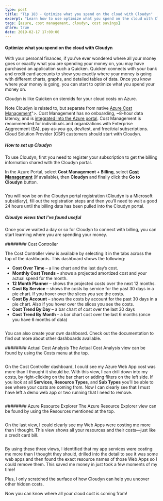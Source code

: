 ```yaml
---
type: post
title: "Tip 183 - Optimize what you spend on the cloud with Cloudyn"
excerpt: "Learn how to use optimize what you spend on the cloud with Cloudyn"
tags: [azure, cost management, cloudyn, cost savings]
share: true
date: 2019-02-17 17:00:00
---
```

 
#### Optimize what you spend on the cloud with Cloudyn
 
With your personal finances, if you’ve ever wondered where all your money goes or exactly what you are spending your money on, you may have purchased an application such a Quicken. Quicken connects with your bank and credit card accounts to show you exactly where your money is going with different charts, graphs, and detailed tables of data. Once you know where your money is going, you can start to optimize what you spend your money on. 

Cloudyn is like Quicken on steroids for your cloud costs on Azure.

Note Cloudyn is related to, but separate from native [Azure Cost Management](https://azure.microsoft.com/services/cost-management')">. Cost Management has no onboarding, ~8-hour data latency, and is [integrated into the Azure portal](https://aka.ms/costmgmt). Cost Management is recommended for individiuals and organizations with Enterprise Aggreement (EA), pay-as-you-go, dev/test, and free/trial subscriptions. Cloud Solution Provider (CSP) customers should start with Cloudyn.
 
##### How to set up Cloudyn

To use Cloudyn, first you need to register your subscription to get the billing information shared with the Cloudyn portal.

In the Azure Portal, select **Cost Management + Billing**, select [**Cost Management**](https://aka.ms/costmgmt) (if available), then **Cloudyn** and finally click the **Go to Cloudyn** button.

<img :src="$withBase('/files/costmanagement1.png')">

You will now be on the Cloudyn portal registration (Cloudyn is a Microsoft subsidiary), fill out the registration steps and then you’ll need to wait a good 24 hours until the billing data has been pulled into the Cloudyn portal.

##### Cloudyn views that I’ve found useful
Once you’ve waited a day or so for Cloudyn to connect with billing, you can start learning where you are spending your money.

######## Cost Controller

The Cost Controller view is available by selecting it in the tabs across the top of the dashboards.  This dashboard shows the following:

* **Cost Over Time** – a line chart and the last day’s cost.
* **Monthly Cost Trends** – shows a projected amortized cost and your actual spend for the month.
* **12 Month Planner** – shows the projected costs over the next 12 months.
* **Cost By Service** – shows the costs by service for the past 30 days in a pie chart.  If you hover over the slices you see the costs.
* **Cost By Account** – shows the costs by account for the past 30 days in a pie chart.  Also if you hover over the slices you see the costs.
* **Cost Trend By Day** – a bar chart of cost over the last 30 days
* **Cost Trend By Month** – a bar chart cost over the last 6 months (once you have 6 months of data)

<img :src="$withBase('/files/costmanagement2.png')">

You can also create your own dashboard.  Check out the documentation to find out more about other dashboards available.

######## Actual Cost Analysis
The Actual Cost Analysis view can be found by using the Costs menu at the top. 

<img :src="$withBase('/files/costmanagement3.png')">

On the Cost Controller dashboard, I could see my Azure Web App cost was more than I thought it should be. With this view, I can drill down into my costs, by right-clicking on the bar chart or adding filters on the left side. If you look at all **Services**, **Resource Types**, and **Sub Types** you’ll be able to see where your costs are coming from.  Now I can clearly see that I must have left a demo web app or two running that I need to remove.

<img :src="$withBase('/files/costmanagement4.png')">

######## Azure Resource Explorer
The Azure Resource Explorer view can be found by using the Resources mentioned at the top.

<img :src="$withBase('/files/costmanagement5.png')">

On the last view, I could clearly see my Web Apps were costing me more than I thought. This view shows all your resources and their costs—just like a credit card bill. 

<img :src="$withBase('/files/costmanagement6.png')">

By using these three views, I identified that my app services were costing me more than I thought they should, drilled into the detail to see it was some web apps and then found the exact resource names of those Web Apps so I could remove them. This saved me money in just took a few moments of my time!

Plus, I only scratched the surface of how Cloudyn can help you uncover other hidden costs.

Now you can know where all your cloud cost is coming from!

